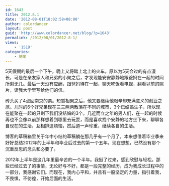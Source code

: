 ```yaml
---
id: 1643
title: 2012.8.1
date: '2012-08-01T18:02:58+08:00'
author: colordancer
layout: post
guid: 'http://www.colordancer.net/blog/?p=1643'
permalink: /2012/08/01/2012-8-1/
views:
    - '1519'
categories:
    - 随笔
---
```


5天假期的最后一个下午，晚上又将踏上北上的火车。原以为5天会过的有点漫长，可是在亲友家人和兄弟的小聚之后，才发现能安安静静地跟爸妈在一起的时间所剩无几。最后一天没有应酬，跟爸妈待在一起，聊天吃饭看电视，翻看以前的照片，读我大学里写给他们的信。

砖头买了4点回南京的票。短暂相聚之后，他又要继续他艰辛却充满意义的创业之旅。儿时的6个好兄弟现在三三两两散落在不同的城市，3个已结婚生子，所以现在能聚在一起的只剩下我们没结婚的3个。几近而立之年的男人们，在一起的时候再也不会像以前那样想着到哪里去玩耍，而是喜欢找个安静的地方坐下来，聊聊各自现在的生活，互相排遣烦恼，然后道一声珍重，继续各自的生活。

博客的草稿箱里关于年中小结的草稿躺在那几乎有一个月了，本来想借着毕业季来好好总结2012年的上半年和毕业后过去的第一个五年。现在想想，已然没有那个沉重反思的念头和必要了。

2012年上半年是这几年里最辛苦的一个半年。我挺了过来，感到欣慰与轻松。那些已经过去了的事情，无论好与不好，都是一段完整的经历，成为我成长过程中的一部分，我感谢它们。而现在，我内心平和，并且有一股坚定的力量，指引着我，不畏惧，不彷徨，开始后面的生活。